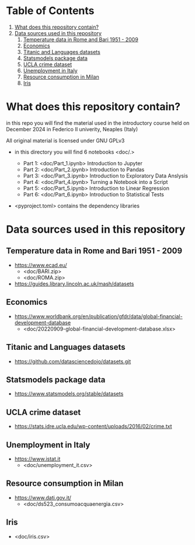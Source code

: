 
# Table of Contents

1.  [What does this repository contain?](#org3f6c9a3)
2.  [Data sources used in this repository](#org3877e7e)
    1.  [Temperature data in Rome and Bari 1951 - 2009](#orgae6a07c)
    2.  [Economics](#org27090d7)
    3.  [Titanic and Languages datasets](#org4cf0ddf)
    4.  [Statsmodels package data](#orgaa0f493)
    5.  [UCLA crime dataset](#orge356e2b)
    6.  [Unemployment in Italy](#org170835c)
    7.  [Resource consumption in Milan](#org0ffe1c8)
    8.  [Iris](#org857dd7d)


<a id="org3f6c9a3"></a>

# What does this repository contain?

in this repo you will find the material used in the introductory course
held on December 2024 in Federico II univerity, Neaples (Italy)

All original material is licensed under GNU GPLv3

-   in this directory you will find 6 notebooks <doc/.>
    -   Part 1: <doc/Part_1.ipynb> Introduction to Jupyter
    -   Part 2: <doc/Part_2.ipynb> Introduction to Pandas
    -   Part 3: <doc/Part_3.ipynb> Introduction to Exploratory Data Anslysis
    -   Part 4: <doc/Part_4.ipynb> Turning a Notebook into a Script
    -   Part 5: <doc/Part_5.ipynb> Introduction to Linear Regression
    -   Part 6: <doc/Part_6.ipynb> Introduction to Statistical Tests

-   <pyproject.toml> contains the dependency libraries


<a id="org3877e7e"></a>

# Data sources used in this repository


<a id="orgae6a07c"></a>

## Temperature data in Rome and Bari 1951 - 2009

-   <https://www.ecad.eu/>
    -   <doc/BARI.zip>
    -   <doc/ROMA.zip>
-   <https://guides.library.lincoln.ac.uk/mash/datasets>


<a id="org27090d7"></a>

## Economics

-   <https://www.worldbank.org/en/publication/gfdr/data/global-financial-development-database>
    -   <doc/20220909-global-financial-development-database.xlsx>


<a id="org4cf0ddf"></a>

## Titanic and Languages datasets

-   <https://github.com/datasciencedojo/datasets.git>


<a id="orgaa0f493"></a>

## Statsmodels package data

-   <https://www.statsmodels.org/stable/datasets>


<a id="orge356e2b"></a>

## UCLA crime dataset

-   <https://stats.idre.ucla.edu/wp-content/uploads/2016/02/crime.txt>


<a id="org170835c"></a>

## Unemployment in Italy

-   <https://www.istat.it>
    -   <doc/unemployment_it.csv>


<a id="org0ffe1c8"></a>

## Resource consumption in Milan

-   <https://www.dati.gov.it/>
    -   <doc/ds523_consumoacquaenergia.csv>


<a id="org857dd7d"></a>

## Iris

-   <doc/iris.csv>

